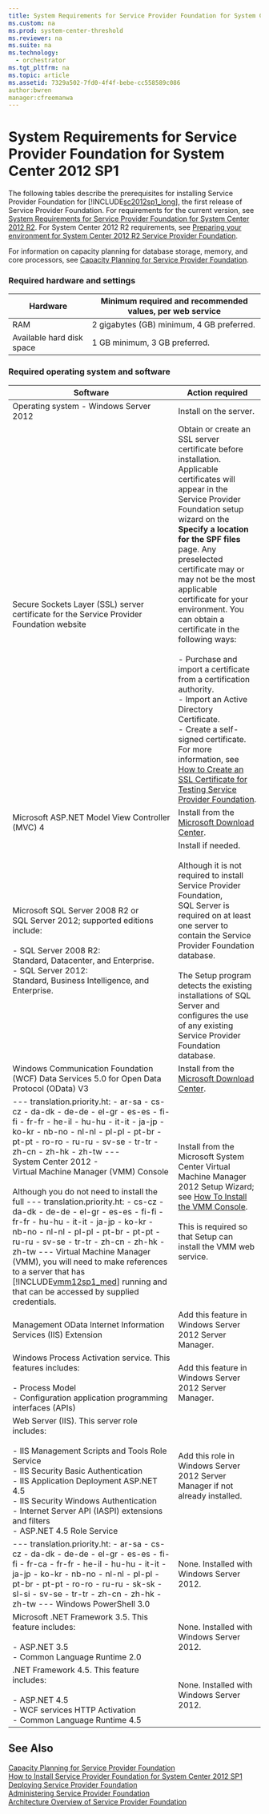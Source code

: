 ```yaml
---
title: System Requirements for Service Provider Foundation for System Center 2012 SP1
ms.custom: na
ms.prod: system-center-threshold
ms.reviewer: na
ms.suite: na
ms.technology: 
  - orchestrator
ms.tgt_pltfrm: na
ms.topic: article
ms.assetid: 7329a502-7fd0-4f4f-bebe-cc558589c086
author:bwren
manager:cfreemanwa
---
```

# System Requirements for Service Provider Foundation for System Center 2012 SP1
The following tables describe the prerequisites for installing Service Provider Foundation for [!INCLUDE[sc2012sp1_long](../../om/manage/includes/sc2012sp1_long_md.md)], the first release of Service Provider Foundation. For requirements for the current version, see [System Requirements for Service Provider Foundation for System Center 2012 R2](assetId:///f7c87718-29bb-4fdd-8e2d-82c81936b346). For System Center 2012 R2 requirements, see [Preparing your environment for System Center 2012 R2 Service Provider Foundation](assetId:///f7c87718-29bb-4fdd-8e2d-82c81936b346).  
  
For information on capacity planning for database storage, memory, and core processors, see [Capacity Planning for Service Provider Foundation](../../spf/Deploy/Capacity-Planning-for-Service-Provider-Foundation.md).  
  
### Required hardware and settings  
  
|Hardware|Minimum required and recommended values, per web service|  
|------------|------------------------------------------------------------|  
|RAM|2&nbsp;gigabytes \(GB\) minimum, 4&nbsp;GB preferred.|  
|Available hard disk space|1&nbsp;GB minimum, 3&nbsp;GB preferred.|  
  
### Required operating system and software  
  
|Software|Action required|  
|------------|-------------------|  
|Operating system \- Windows Server 2012|Install on the server.|  
|Secure Sockets Layer \(SSL\) server certificate for the Service Provider Foundation website|Obtain or create an SSL server certificate  before installation. Applicable certificates will appear in the Service Provider Foundation setup wizard on the **Specify a location for the SPF files** page. Any preselected certificate may or may not be the most applicable certificate for your environment. You can obtain a certificate in the following ways:<br /><br />-   Purchase and import a certificate from a certification authority.<br />-   Import an Active Directory Certificate.<br />-   Create a self\-signed certificate. For more information, see [How to Create an SSL Certificate for Testing Service Provider Foundation](../../spf/Deploy/How-to-Create-an-SSL-Certificate-for-Testing-Service-Provider-Foundation.md).|  
|Microsoft ASP.NET Model View Controller \(MVC\)&nbsp;4|Install from the [Microsoft Download Center](http://go.microsoft.com/fwlink/?LinkID=277086).|  
|Microsoft SQL Server&nbsp;2008&nbsp;R2 or SQL&nbsp;Server&nbsp;2012; supported editions include:<br /><br />-   SQL Server&nbsp;2008&nbsp;R2: <br />    Standard, Datacenter, and Enterprise.<br />-   SQL Server 2012: <br />    Standard, Business Intelligence, and Enterprise.|Install if needed.<br /><br />Although it is not required to install Service Provider Foundation, SQL&nbsp;Server is required on at least one server to contain the Service Provider Foundation database.<br /><br />The Setup program detects the existing installations of SQL Server and configures the use of any existing Service Provider Foundation database.|  
|Windows Communication Foundation \(WCF\) Data Services&nbsp;5.0 for Open Data Protocol \(OData\)&nbsp;V3|Install from the [Microsoft Download Center](http://go.microsoft.com/fwlink/p/?LinkId=263941).|  
|--- translation.priority.ht:    - ar-sa   - cs-cz   - da-dk   - de-de   - el-gr   - es-es   - fi-fi   - fr-fr   - he-il   - hu-hu   - it-it   - ja-jp   - ko-kr   - nb-no   - nl-nl   - pl-pl   - pt-br   - pt-pt   - ro-ro   - ru-ru   - sv-se   - tr-tr   - zh-cn   - zh-hk   - zh-tw --- System&nbsp;Center&nbsp;2012&nbsp;- Virtual&nbsp;Machine&nbsp;Manager&nbsp;\(VMM\) Console<br /><br />Although you do not need to install the full --- translation.priority.ht:    - cs-cz   - da-dk   - de-de   - el-gr   - es-es   - fi-fi   - fr-fr   - hu-hu   - it-it   - ja-jp   - ko-kr   - nb-no   - nl-nl   - pl-pl   - pt-br   - pt-pt   - ru-ru   - sv-se   - tr-tr   - zh-cn   - zh-hk   - zh-tw --- Virtual Machine Manager \(VMM\), you will need to make references to a server that has [!INCLUDE[vmm12sp1_med](../../om/manage/includes/vmm12sp1_med_md.md)] running and that can be accessed by supplied credentials.|Install from the Microsoft System Center Virtual Machine Manager 2012 Setup Wizard; see [How To Install the VMM Console](assetId:///08ea3103-14cf-4d05-88fd-1ff443e6df6d).<br /><br />This is required so that Setup can install the VMM web service.|  
|Management OData Internet Information Services \(IIS\) Extension|Add this feature in Windows Server 2012 Server Manager.|  
|Windows Process Activation service. This features includes:<br /><br />-   Process Model<br />-   Configuration application programming interfaces \(APIs\)|Add this feature in Windows Server 2012 Server Manager.|  
|Web Server \(IIS\). This server role includes:<br /><br />-   IIS Management Scripts and Tools Role Service<br />-   IIS Security Basic Authentication<br />-   IIS Application Deployment ASP.NET 4.5<br />-   IIS Security Windows Authentication<br />-   Internet Server API \(IASPI\) extensions and filters<br />-   ASP.NET 4.5 Role Service|Add this role in Windows Server 2012 Server Manager if not already installed.|  
|--- translation.priority.ht:    - ar-sa   - cs-cz   - da-dk   - de-de   - el-gr   - es-es   - fi-fi   - fr-ca   - fr-fr   - he-il   - hu-hu   - it-it   - ja-jp   - ko-kr   - nb-no   - nl-nl   - pl-pl   - pt-br   - pt-pt   - ro-ro   - ru-ru   - sk-sk   - sl-si   - sv-se   - tr-tr   - zh-cn   - zh-hk   - zh-tw --- Windows PowerShell 3.0|None. Installed with Windows Server 2012.|  
|Microsoft .NET Framework&nbsp;3.5. This feature includes:<br /><br />-   ASP.NET 3.5<br />-   Common Language Runtime&nbsp;2.0|None. Installed with Windows Server 2012.|  
|.NET Framework&nbsp;4.5. This feature includes:<br /><br />-   ASP.NET 4.5<br />-   WCF services HTTP Activation<br />-   Common Language Runtime&nbsp;4.5|None. Installed with Windows Server 2012.|  
  
## See Also  
[Capacity Planning for Service Provider Foundation](../../spf/Deploy/Capacity-Planning-for-Service-Provider-Foundation.md)  
[How to Install Service Provider Foundation for System Center 2012 SP1](../../spf/Deploy/How-to-Install-Service-Provider-Foundation-for-System-Center-2012-SP1.md)  
[Deploying Service Provider Foundation](../../spf/Deploy/Deploying-Service-Provider-Foundation.md)  
[Administering Service Provider Foundation](../../spf/Deploy/Administering-Service-Provider-Foundation.md)  
[Architecture Overview of Service Provider Foundation](../../spf/Deploy/Architecture-Overview-of-Service-Provider-Foundation.md)  
  
